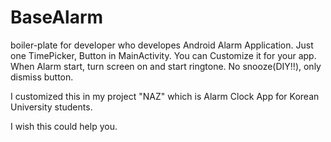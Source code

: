 # BaseAlarm
boiler-plate for developer who developes Android Alarm Application. Just one TimePicker, Button in MainActivity. You can Customize it for your app. When Alarm start, turn screen on and start ringtone. No snooze(DIY!!), only dismiss button.    
    
I customized this in my project "NAZ" which is Alarm Clock App for Korean University students.   
    
I wish this could help you.
